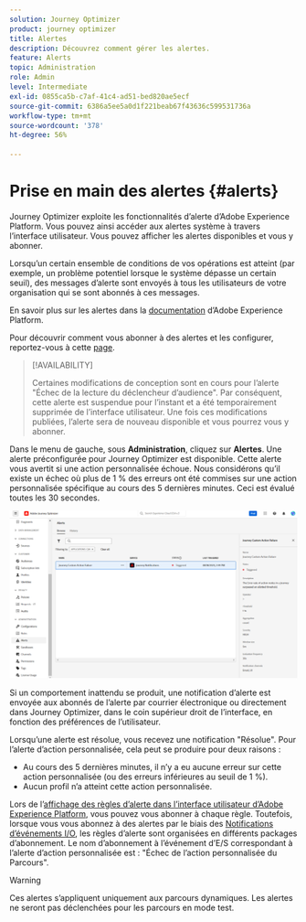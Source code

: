 ```yaml
---
solution: Journey Optimizer
product: journey optimizer
title: Alertes
description: Découvrez comment gérer les alertes.
feature: Alerts
topic: Administration
role: Admin
level: Intermediate
exl-id: 0855ca5b-c7af-41c4-ad51-bed820ae5ecf
source-git-commit: 6386a5ee5a0d1f221beab67f43636c599531736a
workflow-type: tm+mt
source-wordcount: '378'
ht-degree: 56%

---
```


# Prise en main des alertes {#alerts}

Journey Optimizer exploite les fonctionnalités d’alerte d’Adobe Experience Platform. Vous pouvez ainsi accéder aux alertes système à travers l’interface utilisateur. Vous pouvez afficher les alertes disponibles et vous y abonner.

Lorsqu’un certain ensemble de conditions de vos opérations est atteint (par exemple, un problème potentiel lorsque le système dépasse un certain seuil), des messages d’alerte sont envoyés à tous les utilisateurs de votre organisation qui se sont abonnés à ces messages.

<!--These messages can repeat over a pre-defined time interval until the alert has been resolved.-->

En savoir plus sur les alertes dans la [documentation](https://experienceleague.adobe.com/docs/experience-platform/observability/alerts/overview.html?lang=fr) d’Adobe Experience Platform.

Pour découvrir comment vous abonner à des alertes et les configurer, reportez-vous à cette [page](https://experienceleague.adobe.com/docs/experience-platform/observability/alerts/ui.html?lang=fr).

>[!AVAILABILITY]
>
>Certaines modifications de conception sont en cours pour l’alerte &quot;Échec de la lecture du déclencheur d’audience&quot;. Par conséquent, cette alerte est suspendue pour l’instant et a été temporairement supprimée de l’interface utilisateur. Une fois ces modifications publiées, l’alerte sera de nouveau disponible et vous pourrez vous y abonner.

Dans le menu de gauche, sous **Administration**, cliquez sur **Alertes**. Une alerte préconfigurée pour Journey Optimizer est disponible. Cette alerte vous avertit si une action personnalisée échoue. Nous considérons qu’il existe un échec où plus de 1 % des erreurs ont été commises sur une action personnalisée spécifique au cours des 5 dernières minutes. Ceci est évalué toutes les 30 secondes.

![](assets/alerts-custom-action.png)


<!--A pre-configured alert for Journey Optimizer is available. This alert will warn you if a read segment node has not processed any profile during the defined time frame.

![](assets/alerts1.png)-->

Si un comportement inattendu se produit, une notification d’alerte est envoyée aux abonnés de l’alerte par courrier électronique ou directement dans Journey Optimizer, dans le coin supérieur droit de l’interface, en fonction des préférences de l’utilisateur.

Lorsqu’une alerte est résolue, vous recevez une notification &quot;Résolue&quot;. Pour l’alerte d’action personnalisée, cela peut se produire pour deux raisons :
* Au cours des 5 dernières minutes, il n’y a eu aucune erreur sur cette action personnalisée (ou des erreurs inférieures au seuil de 1 %).
* Aucun profil n’a atteint cette action personnalisée.

Lors de l’[affichage des règles d’alerte dans l’interface utilisateur d’Adobe Experience Platform](https://experienceleague.adobe.com/docs/experience-platform/observability/alerts/ui.html?lang=fr), vous pouvez vous abonner à chaque règle. Toutefois, lorsque vous vous abonnez à des alertes par le biais des [Notifications d’événements I/O](https://experienceleague.adobe.com/docs/experience-platform/observability/alerts/subscribe.html?lang=fr), les règles d’alerte sont organisées en différents packages d’abonnement. Le nom d’abonnement à l’événement d’E/S correspondant à l’alerte d’action personnalisée est : &quot;Échec de l’action personnalisée du Parcours&quot;.

<!--The I/O event subscription name corresponding to the Read segment alert is: "Journey read segment Delays, Failures and Errors".-->

>[!WARNING]
>
>Ces alertes s’appliquent uniquement aux parcours dynamiques. Les alertes ne seront pas déclenchées pour les parcours en mode test.


